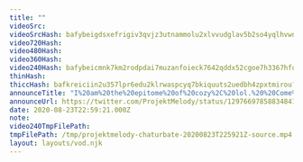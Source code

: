 ```yaml
---
title: ""
videoSrc: 
videoSrcHash: bafybeigdsxefrigiv3qvjz3utnammolu2xlvvudglav5b2so4yqlhvwn5q?filename=projektmelody-chaturbate-20200823T225921Z-source.mp4
video720Hash: 
video480Hash: 
video360Hash: 
video240Hash: bafybeicmnk7km2rodpdai7muzanfoieck7642qddx52cgoe7h3367hfucm?filename=projektmelody-chaturbate-20200823T225921Z-240p.mp4
thinHash: 
thiccHash: bafkreiciin2u357lpr6edu2klrwaspcyq7bkiquuts2uedbh4zpxtmirou?filename=20200823T225921Z-thicc.jpg
announceTitle: "I%20am%20the%20epitome%20of%20cozy%2C%20lol.%20%20Come%20hang%20out"
announceUrl: https://twitter.com/ProjektMelody/status/1297669785883484160
date: 2020-08-23T22:59:21.000Z
note: 
video240TmpFilePath: 
tmpFilePath: /tmp/projektmelody-chaturbate-20200823T225921Z-source.mp4
layout: layouts/vod.njk
---
```

